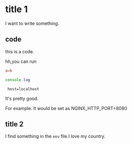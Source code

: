 # title 1

I want to write something.

## code


this is a code.

hh,you can run

```conf
a=b
```

```js
console.log
```

`
host=localhost`

It's pretty good.

For example. It would be set as NGINX_HTTP_PORT=8080

## title 2

I find something in the `env` file.I love my country.
